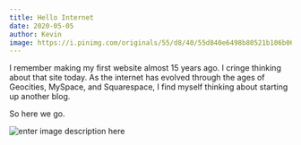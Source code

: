 ```yaml
---
title: Hello Internet
date: 2020-05-05
author: Kevin
image: https://i.pinimg.com/originals/55/d8/40/55d840e6498b80521b106b0646247cb6.jpg
---
```


I remember making my first website almost 15 years ago. I cringe thinking about that site today. As the internet has evolved through the ages of Geocities, MySpace, and Squarespace, I find myself thinking about starting up another blog.

So here we go.

![enter image description here](https://i.imgur.com/YUEF0lq.jpg)

